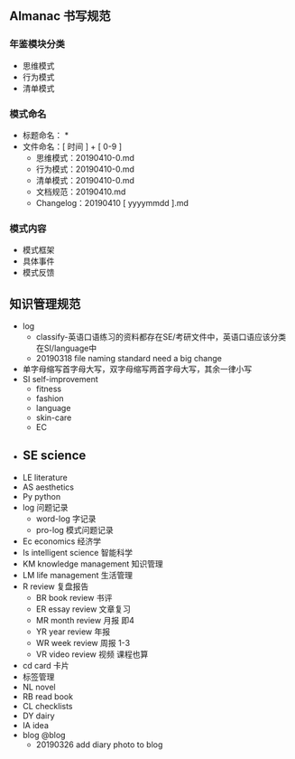 ## Almanac 书写规范

### 年鉴模块分类

* 思维模式
* 行为模式
* 清单模式

### 模式命名

* 标题命名：
  * 
* 文件命名：[ 时间 ] + [ 0-9 ]
  * 思维模式：20190410-0.md
  * 行为模式：20190410-0.md
  * 清单模式：20190410-0.md
  * 文档规范：20190410.md
  * Changelog：20190410 [ yyyymmdd ].md

### 模式内容

* 模式框架
* 具体事件
* 模式反馈

## 知识管理规范

- log
  - classify-英语口语练习的资料都存在SE/考研文件中，英语口语应该分类在SI/language中
  - 20190318 file naming standard need a big change 
- 单字母缩写首字母大写，双字母缩写两首字母大写，其余一律小写
- SI self-improvement
  - fitness
  - fashion
  - language
  - skin-care
  - EC
- SE science
  - 
- LE literature
- AS aesthetics
- Py python
- log 问题记录
  - word-log 字记录
  - pro-log 模式问题记录
- Ec economics 经济学
- Is intelligent science 智能科学
- KM knowledge management 知识管理
- LM life management  生活管理
- R review 复盘报告
  - BR book review 书评
  - ER essay review 文章复习
  - MR month review 月报 即4
  - YR year review 年报
  - WR week review 周报 1-3
  - VR video review  视频 课程也算
- cd  card 卡片
- 标签管理
- NL novel
- RB read book
- CL checklists
- DY dairy
- IA idea
- blog @blog
  - 20190326 add diary photo to blog 

